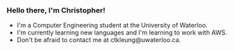 ### Hello there, I'm Christopher!
<ul>
<li> I'm a Computer Engineering student at the University of Waterloo.<br /></li>
<li> I'm currently learning new languages and I'm learning to work with AWS. <br /></li>
<li> Don't be afraid to contact me at ctkleung@uwaterloo.ca. <br /></li>
</ul>
<!--
Hello there, I'm Christopher!
 I'm a Computer Engineering student at the University of Waterloo.
🤚    On the side, I'm currently learning to work with cloud platforms like AWS.
📫   Feel free to check out my repositories below and contact me at ctkleung@uwaterloo.ca!
-->
